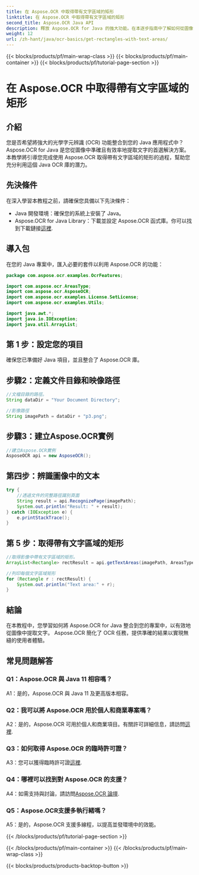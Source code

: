 ```yaml
---
title: 在 Aspose.OCR 中取得帶有文字區域的矩形
linktitle: 在 Aspose.OCR 中取得帶有文字區域的矩形
second_title: Aspose.OCR Java API
description: 釋放 Aspose.OCR for Java 的強大功能。在本逐步指南中了解如何從圖像中無縫提取文字。立即下載以進行高效率的文字辨識。
weight: 12
url: /zh-hant/java/ocr-basics/get-rectangles-with-text-areas/
---
```


{{< blocks/products/pf/main-wrap-class >}}
{{< blocks/products/pf/main-container >}}
{{< blocks/products/pf/tutorial-page-section >}}

# 在 Aspose.OCR 中取得帶有文字區域的矩形

## 介紹

您是否希望將強大的光學字元辨識 (OCR) 功能整合到您的 Java 應用程式中？ Aspose.OCR for Java 是您從圖像中準確且有效率地提取文字的首選解決方案。本教學將引導您完成使用 Aspose.OCR 取得帶有文字區域的矩形的過程，幫助您充分利用這個 Java OCR 庫的潛力。

## 先決條件

在深入學習本教程之前，請確保您具備以下先決條件：

- Java 開發環境：確保您的系統上安裝了 Java。
-  Aspose.OCR for Java Library：下載並設定 Aspose.OCR 函式庫。你可以找到下載鏈接[這裡](https://releases.aspose.com/ocr/java/).

## 導入包

在您的 Java 專案中，匯入必要的套件以利用 Aspose.OCR 的功能：

```java
package com.aspose.ocr.examples.OcrFeatures;

import com.aspose.ocr.AreasType;
import com.aspose.ocr.AsposeOCR;
import com.aspose.ocr.examples.License.SetLicense;
import com.aspose.ocr.examples.Utils;

import java.awt.*;
import java.io.IOException;
import java.util.ArrayList;
```

## 第 1 步：設定您的項目

確保您已準備好 Java 項目，並且整合了 Aspose.OCR 庫。

## 步驟2：定義文件目錄和映像路徑

```java
//文檔目錄的路徑。
String dataDir = "Your Document Directory";

//影像路徑
String imagePath = dataDir + "p3.png";
```

## 步驟3：建立Aspose.OCR實例

```java
//建立Aspose.OCR實例
AsposeOCR api = new AsposeOCR();
```

## 第四步：辨識圖像中的文本

```java
try {
    //透過文件的完整路徑識別頁面
    String result = api.RecognizePage(imagePath);
    System.out.println("Result: " + result);
} catch (IOException e) {
    e.printStackTrace();
}
```

## 第 5 步：取得帶有文字區域的矩形

```java
//取得影像中帶有文字區域的矩形。
ArrayList<Rectangle> rectResult = api.getTextAreas(imagePath, AreasType.PARAGRAPHS, true);

//列印每個文字區域矩形
for (Rectangle r : rectResult) {
    System.out.println("Text area:" + r);
}
```

## 結論

在本教程中，您學習如何將 Aspose.OCR for Java 整合到您的專案中，以有效地從圖像中提取文字。 Aspose.OCR 簡化了 OCR 任務，提供準確的結果以實現無縫的使用者體驗。

## 常見問題解答

### Q1：Aspose.OCR 與 Java 11 相容嗎？

A1：是的，Aspose.OCR 與 Java 11 及更高版本相容。

### Q2：我可以將 Aspose.OCR 用於個人和商業專案嗎？

 A2：是的，Aspose.OCR 可用於個人和商業項目。有關許可詳細信息，請訪問[這裡](https://purchase.aspose.com/buy).

### Q3：如何取得 Aspose.OCR 的臨時許可證？

 A3：您可以獲得臨時許可證[這裡](https://purchase.aspose.com/temporary-license/).

### Q4：哪裡可以找到對 Aspose.OCR 的支援？

A4：如需支持與討論，請訪問[Aspose.OCR 論壇](https://forum.aspose.com/c/ocr/16).

### Q5：Aspose.OCR支援多執行緒嗎？

A5：是的，Aspose.OCR 支援多線程，以提高並發環境中的效能。

{{< /blocks/products/pf/tutorial-page-section >}}

{{< /blocks/products/pf/main-container >}}
{{< /blocks/products/pf/main-wrap-class >}}

{{< blocks/products/products-backtop-button >}}
